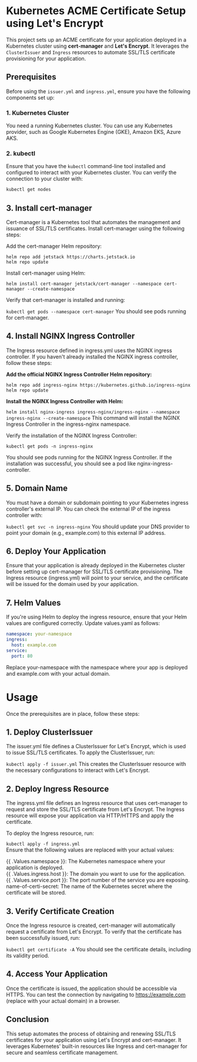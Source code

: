 # Kubernetes ACME Certificate Setup using Let's Encrypt

This project sets up an ACME certificate for your application deployed in a Kubernetes cluster using **cert-manager** and **Let's Encrypt**. It leverages the `ClusterIssuer` and `Ingress` resources to automate SSL/TLS certificate provisioning for your application.

## Prerequisites

Before using the `issuer.yml` and `ingress.yml`, ensure you have the following components set up:

### 1. **Kubernetes Cluster**

You need a running Kubernetes cluster. You can use any Kubernetes provider, such as Google Kubernetes Engine (GKE), Amazon EKS, Azure AKS.

### 2. **kubectl**

Ensure that you have the `kubectl` command-line tool installed and configured to interact with your Kubernetes cluster. You can verify the connection to your cluster with:

```bash
kubectl get nodes
```
## 3. Install cert-manager
Cert-manager is a Kubernetes tool that automates the management and issuance of SSL/TLS certificates. Install cert-manager using the following steps:

Add the cert-manager Helm repository:
```
helm repo add jetstack https://charts.jetstack.io
helm repo update
```
Install cert-manager using Helm:

```helm install cert-manager jetstack/cert-manager --namespace cert-manager --create-namespace```

Verify that cert-manager is installed and running:

```kubectl get pods --namespace cert-manager```
You should see pods running for cert-manager.

## 4. Install NGINX Ingress Controller
The Ingress resource defined in ingress.yml uses the NGINX ingress controller. If you haven't already installed the NGINX ingress controller, follow these steps:

**Add the official NGINX Ingress Controller Helm repository:**
```
helm repo add ingress-nginx https://kubernetes.github.io/ingress-nginx
helm repo update
```
**Install the NGINX Ingress Controller with Helm:**

```helm install nginx-ingress ingress-nginx/ingress-nginx --namespace ingress-nginx --create-namespace```
This command will install the NGINX Ingress Controller in the ingress-nginx namespace.

Verify the installation of the NGINX Ingress Controller:
```
kubectl get pods -n ingress-nginx
```
You should see pods running for the NGINX Ingress Controller. If the installation was successful, you should see a pod like nginx-ingress-controller.

## 5. Domain Name
You must have a domain or subdomain pointing to your Kubernetes ingress controller's external IP. You can check the external IP of the ingress controller with:

```kubectl get svc -n ingress-nginx```
You should update your DNS provider to point your domain (e.g., example.com) to this external IP address.

## 6. Deploy Your Application
Ensure that your application is already deployed in the Kubernetes cluster before setting up cert-manager for SSL/TLS certificate provisioning. The Ingress resource (ingress.yml) will point to your service, and the certificate will be issued for the domain used by your application.

## 7. Helm Values
If you're using Helm to deploy the ingress resource, ensure that your Helm values are configured correctly. Update values.yaml as follows:

```yaml
namespace: your-namespace
ingress:
  host: example.com
service:
  port: 80
```
Replace your-namespace with the namespace where your app is deployed and example.com with your actual domain.

# Usage
Once the prerequisites are in place, follow these steps:

## 1. Deploy ClusterIssuer
The issuer.yml file defines a ClusterIssuer for Let's Encrypt, which is used to issue SSL/TLS certificates. To apply the ClusterIssuer, run:

```kubectl apply -f issuer.yml```
This creates the ClusterIssuer resource with the necessary configurations to interact with Let's Encrypt.

## 2. Deploy Ingress Resource
The ingress.yml file defines an Ingress resource that uses cert-manager to request and store the SSL/TLS certificate from Let's Encrypt. The Ingress resource will expose your application via HTTP/HTTPS and apply the certificate.

To deploy the Ingress resource, run:

```kubectl apply -f ingress.yml```<br>
Ensure that the following values are replaced with your actual values:

{{ .Values.namespace }}: The Kubernetes namespace where your application is deployed.<br>
{{ .Values.ingress.host }}: The domain you want to use for the application.<br>
{{ .Values.service.port }}: The port number of the service you are exposing.<br>
name-of-certi-secret: The name of the Kubernetes secret where the certificate will be stored.<br>

## 3. Verify Certificate Creation
Once the Ingress resource is created, cert-manager will automatically request a certificate from Let's Encrypt. To verify that the certificate has been successfully issued, run:

```kubectl get certificate -A```
You should see the certificate details, including its validity period.

## 4. Access Your Application
Once the certificate is issued, the application should be accessible via HTTPS. You can test the connection by navigating to https://example.com (replace with your actual domain) in a browser.

## Conclusion
This setup automates the process of obtaining and renewing SSL/TLS certificates for your application using Let's Encrypt and cert-manager. It leverages Kubernetes' built-in resources like Ingress and cert-manager for secure and seamless certificate management.
